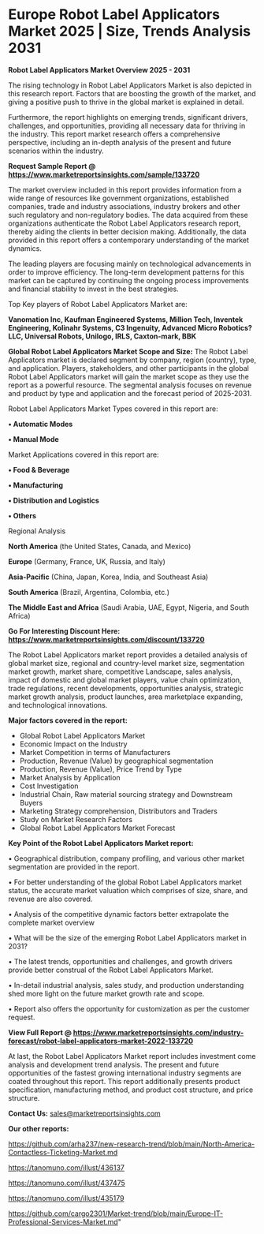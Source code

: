  # Europe Robot Label Applicators Market 2025 | Size, Trends Analysis 2031

<Strong> Robot Label Applicators Market Overview 2025 - 2031</strong>

The rising technology in Robot Label Applicators Market is also depicted in this research report. Factors that are boosting the growth of the market, and giving a positive push to thrive in the global market is explained in detail.

Furthermore, the report highlights on emerging trends, significant drivers, challenges, and opportunities, providing all necessary data for thriving in the industry. This report market research offers a comprehensive perspective, including an in-depth analysis of the present and future scenarios within the industry.

<strong>Request Sample Report @ <a href=https://www.marketreportsinsights.com/sample/133720>https://www.marketreportsinsights.com/sample/133720</a></strong>

The market overview included in this report provides information from a wide range of resources like government organizations, established companies, trade and industry associations, industry brokers and other such regulatory and non-regulatory bodies. The data acquired from these organizations authenticate the Robot Label Applicators research report, thereby aiding the clients in better decision making. Additionally, the data provided in this report offers a contemporary understanding of the market dynamics.

The leading players are focusing mainly on technological advancements in order to improve efficiency. The long-term development patterns for this market can be captured by continuing the ongoing process improvements and financial stability to invest in the best strategies.

Top Key players of Robot Label Applicators Market are:

<strong>Vanomation Inc, Kaufman Engineered Systems, Million Tech, Inventek Engineering, Kolinahr Systems, C3 Ingenuity, Advanced Micro Robotics?LLC, Universal Robots, Unilogo, IRLS, Caxton-mark, BBK</strong>

<strong><b>Global Robot Label Applicators Market Scope and Size:</b></strong>
The Robot Label Applicators market is declared segment by company, region (country), type, and application. Players, stakeholders, and other participants in the global Robot Label Applicators market will gain the market scope as they use the report as a powerful resource. The segmental analysis focuses on revenue and product by type and application and the forecast period of 2025-2031.

Robot Label Applicators Market Types covered in this report are:

<strong>• Automatic Modes

• Manual Mode</strong>

Market Applications covered in this report are:

<strong>• Food & Beverage

• Manufacturing

• Distribution and Logistics

• Others</strong> 

Regional Analysis

<strong>North America</strong> (the United States, Canada, and Mexico)

<strong>Europe</strong> (Germany, France, UK, Russia, and Italy)

<strong>Asia-Pacific</strong> (China, Japan, Korea, India, and Southeast Asia)

<strong>South America</strong> (Brazil, Argentina, Colombia, etc.)

<strong>The Middle East and Africa</strong> (Saudi Arabia, UAE, Egypt, Nigeria, and South Africa)

<strong>Go For Interesting Discount Here: <a href=https://www.marketreportsinsights.com/discount/133720>https://www.marketreportsinsights.com/discount/133720</a></strong>

The Robot Label Applicators market report provides a detailed analysis of global market size, regional and country-level market size, segmentation market growth, market share, competitive Landscape, sales analysis, impact of domestic and global market players, value chain optimization, trade regulations, recent developments, opportunities analysis, strategic market growth analysis, product launches, area marketplace expanding, and technological innovations.

<strong><b>Major factors covered in the report:</b></strong>
<ul>
  <li>Global Robot Label Applicators Market </li>
  <li>Economic Impact on the Industry</li>
  <li>Market Competition in terms of Manufacturers</li>
  <li>Production, Revenue (Value) by geographical segmentation</li>
  <li>Production, Revenue (Value), Price Trend by Type</li>
  <li>Market Analysis by Application</li>
  <li>Cost Investigation</li>
  <li>Industrial Chain, Raw material sourcing strategy and Downstream Buyers</li>
  <li>Marketing Strategy comprehension, Distributors and Traders</li>
  <li>Study on Market Research Factors</li>
  <li>Global Robot Label Applicators Market Forecast</li>
</ul>

<strong><b>Key Point of the Robot Label Applicators Market report:</b></strong>

• Geographical distribution, company profiling, and various other market segmentation are provided in the report.

• For better understanding of the global Robot Label Applicators market status, the accurate market valuation which comprises of size, share, and revenue are also covered.

• Analysis of the competitive dynamic factors better extrapolate the complete market overview

• What will be the size of the emerging Robot Label Applicators market in 2031?

• The latest trends, opportunities and challenges, and growth drivers provide better construal of the Robot Label Applicators Market.

• In-detail industrial analysis, sales study, and production understanding shed more light on the future market growth rate and scope.

• Report also offers the opportunity for customization as per the customer request.

<strong><b>View Full Report @ <a href=https://www.marketreportsinsights.com/industry-forecast/robot-label-applicators-market-2022-133720>https://www.marketreportsinsights.com/industry-forecast/robot-label-applicators-market-2022-133720</a></b></strong>


At last, the Robot Label Applicators Market report includes investment come analysis and development trend analysis. The present and future opportunities of the fastest growing international industry segments are coated throughout this report. This report additionally presents product specification, manufacturing method, and product cost structure, and price structure.

<strong>Contact Us:</strong>
sales@marketreportsinsights.com

<strong>Our other reports:</strong>

<a href=https://github.com/arha237/new-research-trend/blob/main/North-America-Contactless-Ticketing-Market.md>https://github.com/arha237/new-research-trend/blob/main/North-America-Contactless-Ticketing-Market.md</a>

<a href=https://tanomuno.com/illust/436137>https://tanomuno.com/illust/436137</a>

<a href=https://tanomuno.com/illust/437475>https://tanomuno.com/illust/437475</a>

<a href=https://tanomuno.com/illust/435179>https://tanomuno.com/illust/435179</a>

<a href=https://github.com/cargo2301/Market-trend/blob/main/Europe-IT-Professional-Services-Market.md>https://github.com/cargo2301/Market-trend/blob/main/Europe-IT-Professional-Services-Market.md</a>"

